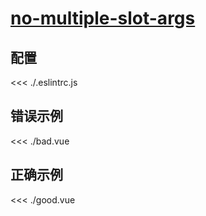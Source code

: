 # [no-multiple-slot-args](https://eslint.vuejs.org/rules/no-multiple-slot-args.html)

## 配置

<<< ./.eslintrc.js

## 错误示例

<<< ./bad.vue

## 正确示例

<<< ./good.vue
